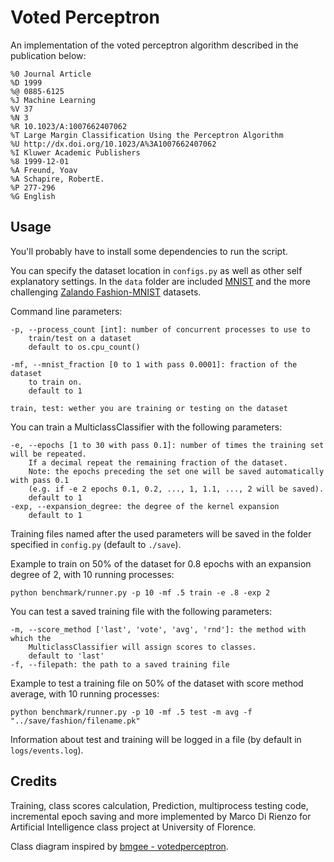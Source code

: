 Voted Perceptron
===

An implementation of the voted perceptron algorithm
described in the publication below:

    %0 Journal Article
    %D 1999
    %@ 0885-6125
    %J Machine Learning
    %V 37
    %N 3
    %R 10.1023/A:1007662407062
    %T Large Margin Classification Using the Perceptron Algorithm
    %U http://dx.doi.org/10.1023/A%3A1007662407062
    %I Kluwer Academic Publishers
    %8 1999-12-01
    %A Freund, Yoav
    %A Schapire, RobertE.
    %P 277-296
    %G English

Usage
---
You'll probably have to install some dependencies to run the script.

You can specify the dataset location in `configs.py` as well as 
other self explanatory settings.
In the `data` folder are included [MNIST](http://yann.lecun.com/exdb/mnist/)
and the more challenging [Zalando Fashion-MNIST](https://github.com/zalandoresearch/fashion-mnist)
datasets.

Command line parameters:

    -p, --process_count [int]: number of concurrent processes to use to 
        train/test on a dataset
        default to os.cpu_count()

    -mf, --mnist_fraction [0 to 1 with pass 0.0001]: fraction of the dataset
        to train on.
        default to 1
        
    train, test: wether you are training or testing on the dataset

You can train a MulticlassClassifier with the following parameters:

    -e, --epochs [1 to 30 with pass 0.1]: number of times the training set will be repeated.
        If a decimal repeat the remaining fraction of the dataset.
        Note: the epochs preceding the set one will be saved automatically with pass 0.1
        (e.g. if -e 2 epochs 0.1, 0.2, ..., 1, 1.1, ..., 2 will be saved).
        default to 1
    -exp, --expansion_degree: the degree of the kernel expansion
        default to 1

Training files named after the used parameters will be saved in the folder 
specified in `config.py` (default to `./save`).

Example to train on 50% of the dataset for 0.8 epochs with an expansion degree of 2,
with 10 running processes:
~~~
python benchmark/runner.py -p 10 -mf .5 train -e .8 -exp 2
~~~
You can test a saved training file with the following parameters:

    -m, --score_method ['last', 'vote', 'avg', 'rnd']: the method with which the 
        MulticlassClassifier will assign scores to classes.
        default to 'last'
    -f, --filepath: the path to a saved training file

Example to test a training file on 50% of the dataset with score method average,
with 10 running processes:
~~~
python benchmark/runner.py -p 10 -mf .5 test -m avg -f "../save/fashion/filename.pk"
~~~
Information about test and training will be logged in a file
(by default in `logs/events.log`).

Credits
---
Training, class scores calculation, Prediction, multiprocess testing code,
incremental epoch saving and more implemented by Marco Di Rienzo for 
Artificial Intelligence class project at University of Florence.

Class diagram inspired by [bmgee - votedperceptron](https://pypi.org/project/votedperceptron/).